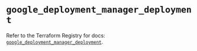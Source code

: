 # `google_deployment_manager_deployment`

Refer to the Terraform Registry for docs: [`google_deployment_manager_deployment`](https://registry.terraform.io/providers/hashicorp/google/5.27.0/docs/resources/deployment_manager_deployment).
